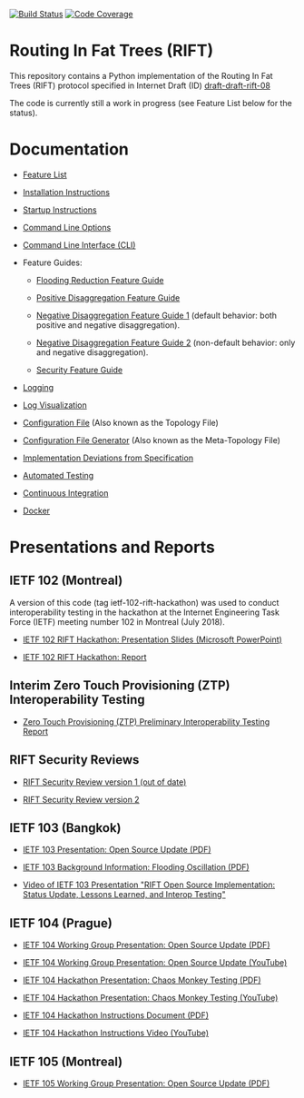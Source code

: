 [![Build Status](https://travis-ci.org/brunorijsman/rift-python.svg?branch=master)](https://travis-ci.org/brunorijsman/rift-python)   [![Code Coverage](https://codecov.io/gh/brunorijsman/rift-python/branch/master/graph/badge.svg)](https://codecov.io/gh/brunorijsman/rift-python)

# Routing In Fat Trees (RIFT)

This repository contains a Python implementation of the Routing In Fat Trees (RIFT) protocol specified in Internet Draft (ID)
[draft-draft-rift-08](https://tools.ietf.org/html/draft-ietf-rift-rift-08)

The code is currently still a work in progress (see Feature List below for the status).

# Documentation

* [Feature List](doc/features.md)

* [Installation Instructions](doc/installation.md)

* [Startup Instructions](doc/startup.md)

* [Command Line Options](doc/command-line-options.md)

* [Command Line Interface (CLI)](doc/command-line-interface.md)

* Feature Guides:

  * [Flooding Reduction Feature Guide](doc/flooding-reduction-feature-guide.md)

  * [Positive Disaggregation Feature Guide](doc/positive-disaggregation-feature-guide.md)

  * [Negative Disaggregation Feature Guide 1](doc/negative-disaggregation-feature-guide.md)
    (default behavior: both positive and negative disaggregation).

  * [Negative Disaggregation Feature Guide 2](doc/negative-disaggregation-feature-guide.md)
    (non-default behavior: only and negative disaggregation).

  * [Security Feature Guide](doc/security-feature-guide.md)

* [Logging](doc/logging.md)

* [Log Visualization](doc/log-visualization.md)

* [Configuration File](doc/configuration-file.md) (Also known as the Topology File)

* [Configuration File Generator](doc/configuration-file-generator.md) (Also known as the Meta-Topology File)

* [Implementation Deviations from Specification](doc/deviations.md)

* [Automated Testing](doc/automated-testing.md)

* [Continuous Integration](doc/continuous-integration.md)

* [Docker](doc/docker.md)

# Presentations and Reports

## IETF 102 (Montreal)

A version of this code (tag ietf-102-rift-hackathon) was used to conduct interoperability testing in the hackathon at the Internet Engineering Task Force (IETF) meeting number 102 in Montreal (July 2018).

* [IETF 102 RIFT Hackathon: Presentation Slides (Microsoft PowerPoint)](ietf-102/ietf-102-rift-hackathon-slides.pptx)

* [IETF 102 RIFT Hackathon: Report](ietf-102/ietf-102-rift-hackathon-detailed-report.md)

## Interim Zero Touch Provisioning (ZTP) Interoperability Testing

* [Zero Touch Provisioning (ZTP) Preliminary Interoperability Testing Report](doc/ztp-interop-testing-report.md)

## RIFT Security Reviews

* [RIFT Security Review version 1 (out of date)](http://bit.ly/rift-security-review)

* [RIFT Security Review version 2](http://bit.ly/rift-security-review-v2)

## IETF 103 (Bangkok)

* [IETF 103 Presentation: Open Source Update (PDF)](ietf-103/ietf-103---rift-wg---open-source-update.pdf)

* [IETF 103 Background Information: Flooding Oscillation (PDF)](ietf-103/ietf-103---flooding-oscillations.pdf)

* [Video of IETF 103 Presentation "RIFT Open Source Implementation: Status Update, Lessons Learned, and Interop Testing"](https://youtu.be/YbBlhd-ePWs?t=1897)

## IETF 104 (Prague)

* [IETF 104 Working Group Presentation: Open Source Update (PDF)](ietf-104/ietf-104---rift-wg---open-source-update.pdf)

* [IETF 104 Working Group Presentation: Open Source Update (YouTube)](https://youtu.be/0OkDLqH4wck?t=3273)

* [IETF 104 Hackathon Presentation: Chaos Monkey Testing (PDF)](ietf-104/ietf-104---rift-hackathon---chaos-monkey-testing.pdf)

* [IETF 104 Hackathon Presentation: Chaos Monkey Testing (YouTube)](https://youtu.be/0OkDLqH4wck?t=3788)

* [IETF 104 Hackathon Instructions Document (PDF)](http://bit.ly/rift-hackathon-ietf-104)

* [IETF 104 Hackathon Instructions Video (YouTube)](https://www.youtube.com/watch?v=GqebgPmA4Xc)

## IETF 105 (Montreal)

* [IETF 105 Working Group Presentation: Open Source Update (PDF)](ietf-105/ietf-105---rift-wg---open-source-update.pdf)
